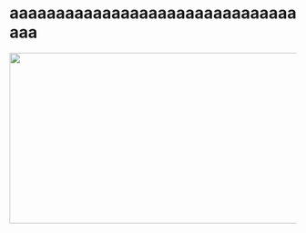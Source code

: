 # aaaaaaaaaaaaaaaaaaaaaaaaaaaaaaaaaa
<p align="center"><img src="https://i.imgur.com/131wdCq.png" height="300" width="637"></p>
